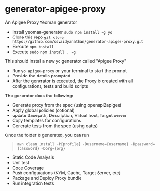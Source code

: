 # generator-apigee-proxy
An Apigee Proxy Yeoman generator

- Install yeoman-generator `sudo npm install -g yo`
- Clone this repo `git clone https://github.com/ssvaidyanathan/generator-apigee-proxy.git`
- Execute `npm install`
- Execute `sudo npm install . -g`

This should install a new yo generator called "Apigee Proxy"

- Run `yo apigee-proxy` on your terminal to start the prompt
- Provide the details prompted
- After the generator is executed, the Proxy is created with all configurations, tests and build scripts

The generator does the following:
- Generate proxy from the spec (using openapi2apigee)
- Apply global policies (optional)
- update Basepath, Description, Virtual host, Target server
- Copy templates for configurations
- Generate tests from the spec (using oatts)

Once the folder is generated, you can run 
>`mvn clean install -P{profile} -Dusername={username} -Dpassword={password} -Dorg={org}` 
	
- Static Code Analysis
- Unit test
- Code Coverage
- Push configurations (KVM, Cache, Target Server, etc)
- Package and Deploy Proxy bundle
- Run integration tests